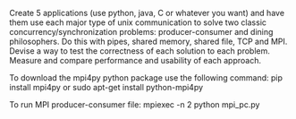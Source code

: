 Create 5 applications (use python, java, C or whatever you want) and have them use each major type of unix communication to solve two classic concurrency/synchronization problems: producer-consumer and dining philosophers. Do this with pipes, shared memory, shared file,
TCP and MPI. Devise a way to test the correctness of each solution to each problem. Measure and compare performance and usability of each approach.

To download the mpi4py python package use the following command:
pip install mpi4py 
or
sudo apt-get install python-mpi4py

To run MPI producer-consumer file:
mpiexec -n 2 python mpi_pc.py
